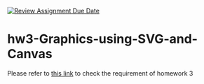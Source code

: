 [![Review Assignment Due Date](https://classroom.github.com/assets/deadline-readme-button-24ddc0f5d75046c5622901739e7c5dd533143b0c8e959d652212380cedb1ea36.svg)](https://classroom.github.com/a/s4qKYGb2)
# hw3-Graphics-using-SVG-and-Canvas

Please refer to [this link](https://hackmd.io/0pdizYkPTVqc7V30Gp11tA) to check the requirement of homework 3

